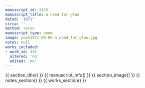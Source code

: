 ```yaml
---
manuscript_id: 1125
manuscript_title: a need for glue
dated: '1971'
circa: ''
method: xerox
manuscript_type: poem
image: poem1971-00-00-a_need_for_glue.jpg
notes: null
works_included:
- work_id: 345
  altered: 'no'
  edited: 'no'
---
```


{{ section_title() }}
{{ manuscript_info() }}
{{ section_image() }}
{{ notes_section() }}
{{ works_section() }}
